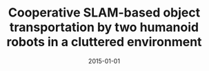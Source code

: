 ---
title: "Cooperative SLAM-based object transportation by two humanoid robots in a cluttered environment"
collection: publications
permalink: /publication/2015-01-01-Cooperative-SLAM-based-object-transportation-by-two-humanoid-robots-in-a-cluttered-environment
date: 2015-01-01
venue: 'the proceedings of 15th IEEE-RAS International Conference on Humanoid Robots, Humanoids 2015, Seoul, South Korea, November 3-5, 2015'
paperurl: 'https://doi.org/10.1109/HUMANOIDS.2015.7363563'
citation: ' Antoine Rioux,  Claudia Esteves,  Jean-Bernard Hayet,  Wael Suleiman, &quot;Cooperative SLAM-based object transportation by two humanoid robots in a cluttered environment.&quot; the proceedings of 15th IEEE-RAS International Conference on Humanoid Robots, Humanoids 2015, Seoul, South Korea, November 3-5, 2015, 2015.'
---